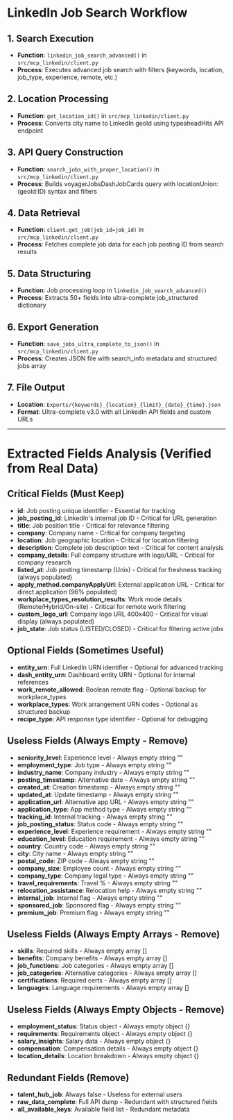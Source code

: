 # LinkedIn Job Search Workflow

## 1. Search Execution
- **Function**: `linkedin_job_search_advanced()` in `src/mcp_linkedin/client.py`
- **Process**: Executes advanced job search with filters (keywords, location, job_type, experience, remote, etc.)

## 2. Location Processing
- **Function**: `get_location_id()` in `src/mcp_linkedin/client.py`
- **Process**: Converts city name to LinkedIn geoId using typeaheadHits API endpoint

## 3. API Query Construction
- **Function**: `search_jobs_with_proper_location()` in `src/mcp_linkedin/client.py`
- **Process**: Builds voyagerJobsDashJobCards query with locationUnion:(geoId:ID) syntax and filters

## 4. Data Retrieval
- **Function**: `client.get_job(job_id=job_id)` in `src/mcp_linkedin/client.py`
- **Process**: Fetches complete job data for each job posting ID from search results

## 5. Data Structuring
- **Function**: Job processing loop in `linkedin_job_search_advanced()`
- **Process**: Extracts 50+ fields into ultra-complete job_structured dictionary

## 6. Export Generation
- **Function**: `save_jobs_ultra_complete_to_json()` in `src/mcp_linkedin/client.py`
- **Process**: Creates JSON file with search_info metadata and structured jobs array

## 7. File Output
- **Location**: `Exports/{keywords}_{location}_{limit}_{date}_{time}.json`
- **Format**: Ultra-complete v3.0 with all LinkedIn API fields and custom URLs

---

# Extracted Fields Analysis (Verified from Real Data)

## Critical Fields (Must Keep)
- **id**: Job posting unique identifier - Essential for tracking
- **job_posting_id**: LinkedIn's internal job ID - Critical for URL generation  
- **title**: Job position title - Critical for relevance filtering
- **company**: Company name - Critical for company targeting
- **location**: Job geographic location - Critical for location filtering
- **description**: Complete job description text - Critical for content analysis
- **company_details**: Full company structure with logo/URL - Critical for company research
- **listed_at**: Job posting timestamp (Unix) - Critical for freshness tracking (always populated)
- **apply_method.companyApplyUrl**: External application URL - Critical for direct application (96% populated)
- **workplace_types_resolution_results**: Work mode details (Remote/Hybrid/On-site) - Critical for remote work filtering
- **custom_logo_url**: Company logo URL 400x400 - Critical for visual display (always populated)
- **job_state**: Job status (LISTED/CLOSED) - Critical for filtering active jobs

## Optional Fields (Sometimes Useful)  
- **entity_urn**: Full LinkedIn URN identifier - Optional for advanced tracking
- **dash_entity_urn**: Dashboard entity URN - Optional for internal references
- **work_remote_allowed**: Boolean remote flag - Optional backup for workplace_types
- **workplace_types**: Work arrangement URN codes - Optional as structured backup
- **recipe_type**: API response type identifier - Optional for debugging

## Useless Fields (Always Empty - Remove)
- **seniority_level**: Experience level - Always empty string ""
- **employment_type**: Job type - Always empty string ""  
- **industry_name**: Company industry - Always empty string ""
- **posting_timestamp**: Alternative date - Always empty string ""
- **created_at**: Creation timestamp - Always empty string ""
- **updated_at**: Update timestamp - Always empty string ""
- **application_url**: Alternative app URL - Always empty string ""
- **application_type**: App method type - Always empty string ""
- **tracking_id**: Internal tracking - Always empty string ""
- **job_posting_status**: Status code - Always empty string ""
- **experience_level**: Experience requirement - Always empty string ""
- **education_level**: Education requirement - Always empty string ""
- **country**: Country code - Always empty string ""
- **city**: City name - Always empty string ""
- **postal_code**: ZIP code - Always empty string ""
- **company_size**: Employee count - Always empty string ""
- **company_type**: Company legal type - Always empty string ""
- **travel_requirements**: Travel % - Always empty string ""
- **relocation_assistance**: Relocation help - Always empty string ""
- **internal_job**: Internal flag - Always empty string ""
- **sponsored_job**: Sponsored flag - Always empty string ""
- **premium_job**: Premium flag - Always empty string ""

## Useless Fields (Always Empty Arrays - Remove)
- **skills**: Required skills - Always empty array []
- **benefits**: Company benefits - Always empty array []
- **job_functions**: Job categories - Always empty array []
- **job_categories**: Alternative categories - Always empty array []
- **certifications**: Required certs - Always empty array []
- **languages**: Language requirements - Always empty array []

## Useless Fields (Always Empty Objects - Remove)  
- **employment_status**: Status object - Always empty object {}
- **requirements**: Requirements object - Always empty object {}
- **salary_insights**: Salary data - Always empty object {}
- **compensation**: Compensation details - Always empty object {}
- **location_details**: Location breakdown - Always empty object {}

## Redundant Fields (Remove)
- **talent_hub_job**: Always false - Useless for external users
- **raw_data_complete**: Full API dump - Redundant with structured fields
- **all_available_keys**: Available field list - Redundant metadata